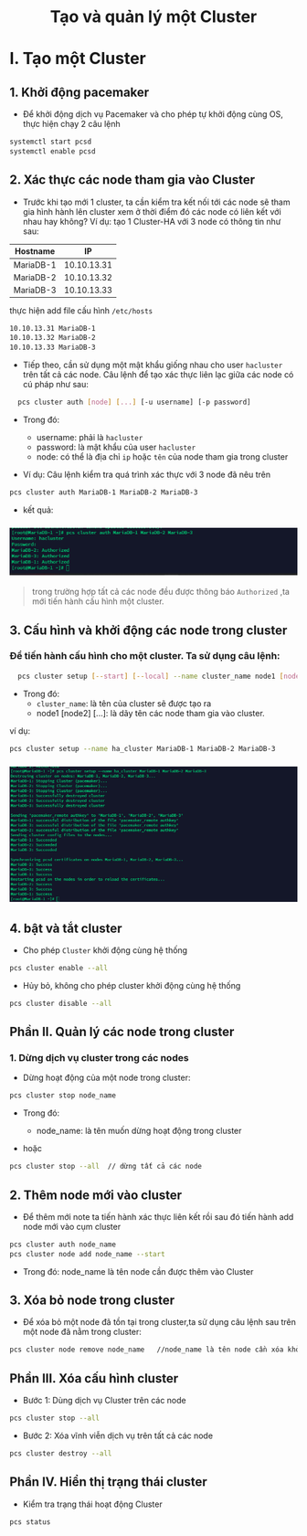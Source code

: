 <h1 align="center">Tạo và quản lý một Cluster</h1>

# I. <a name="I"></a>Tạo một Cluster
## 1. Khởi động pacemaker
- Để khởi động dịch vụ Pacemaker và cho phép tự khởi động cùng OS, thực hiện chạy 2 câu lệnh
```sh
systemctl start pcsd
systemctl enable pcsd
```

## 2. Xác thực các node tham gia vào Cluster

- Trước khi tạo mới 1 cluster, ta cần kiểm tra kết nối tới các node sẽ tham gia hình hành lên cluster xem ở thời điểm đó các node có liên kết với nhau hay không? Ví dụ: tạo 1 Cluster-HA với 3 node có thông tin như sau: 

| Hostname | IP |
|--------------|-------|
| MariaDB-1 | 10.10.13.31 |
| MariaDB-2 | 10.10.13.32 |
| MariaDB-3 | 10.10.13.33 |

thực hiện add file cấu hình `/etc/hosts`
 ```sh
10.10.13.31 MariaDB-1
10.10.13.32 MariaDB-2
10.10.13.33 MariaDB-3
 ```

- Tiếp theo, cần sử dụng một mật khẩu giống nhau cho user `hacluster` trên tất cả các node. Câu lệnh để tạo xác thực liên lạc giữa các node có cú pháp như sau:
```sh
  pcs cluster auth [node] [...] [-u username] [-p password]
```

- Trong đó:
    - username: phải là `hacluster`
    - password: là mật khẩu của user `hacluster`
    - node: có thể là địa chỉ `ip` hoặc `tên` của node tham gia trong cluster

- Ví dụ: Câu lệnh kiểm tra quá trình xác thực với 3 node đã nêu trên
```sh
pcs cluster auth MariaDB-1 MariaDB-2 MariaDB-3
```
- kết quả:
<h3 align="center"><img src="../../Images/Lab/8.png"></h3>

> trong trường hợp tất cả các node đều được thông báo `Authorized` ,ta mới tiến hành cấu hình một cluster.

## 3. Cấu hình và khởi động các node trong cluster
### Để tiến hành cấu hình cho một cluster. Ta sử dụng câu lệnh:

```sh
  pcs cluster setup [--start] [--local] --name cluster_name node1 [node2] [...]
```
  - Trong đó: 
    - `cluster_name`: là tên của cluster sẽ được tạo ra
    - node1 [node2] [...]: là dãy tên các node tham gia vào cluster.

  ví dụ:
```sh
pcs cluster setup --name ha_cluster MariaDB-1 MariaDB-2 MariaDB-3
```
<h3 align="center"><img src="../../Images/Lab/9.png"></h3>

## 4. bật và tắt cluster

- Cho phép `Cluster` khởi động cùng hệ thống
```sh
pcs cluster enable --all
```
- Hủy bỏ, không cho phép cluster khởi động cùng hệ thống
```sh
pcs cluster disable --all
```

## Phần II. <a name="II"></a>Quản lý các node trong cluster

### 1. Dừng dịch vụ cluster trong các nodes

- Dừng hoạt động của một node trong cluster:
```sh
pcs cluster stop node_name
```
  - Trong đó:
    - node_name: là tên muốn dừng hoạt động trong cluster

  - hoặc
```sh
pcs cluster stop --all  // dừng tất cả các node
```
## 2. Thêm node mới vào cluster
- Để thêm mới note ta tiến hành xác thực liên kết rồi sau đó tiến hành add node mới vào cụm cluster
```sh
pcs cluster auth node_name
pcs cluster node add node_name --start
```
  - Trong đó: node_name là tên node cần được thêm vào Cluster

## 3. Xóa bỏ node trong cluster

- Để xóa bỏ một node đã tồn tại trong cluster,ta sử dụng câu lệnh sau trên một node đã nằm trong cluster:

```sh
pcs cluster node remove node_name   //node_name là tên node cần xóa khỏi cluster
```


## Phần III. <a name="III"></a>Xóa cấu hình cluster

-  Bước 1: Dùng dịch vụ Cluster trên các node
```sh
pcs cluster stop --all
```
- Bước 2: Xóa vĩnh viễn dịch vụ trên tất cả các node
```sh
pcs cluster destroy --all
```

## Phần IV. <a name="IV"></a> Hiển thị trạng thái cluster

- Kiểm tra trạng thái hoạt động Cluster
```sh
pcs status
```